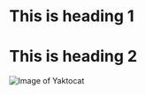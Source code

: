  # This is heading 1
 # This is heading 2
 ![Image of Yaktocat](https://octodex.github.com/images/yaktocat.png)
